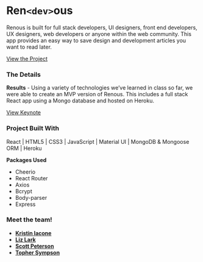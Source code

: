 # Ren`<dev>`ous

Ren<dev>ous is built for full stack developers, UI designers, front end developers, UX designers, web developers or anyone within the web community. This app provides an easy way to save design and development articles you want to read later.

[View the Project](https://ren-dev-ous.herokuapp.com/)

### The Details

**Results** - Using a variety of technologies we’ve learned in class so far, we were able to create an MVP version of Ren<dev>ous. This includes a full stack React app using a Mongo database and hosted on Heroku.  

[View Keynote](https://github.com/kiacone/ren_dev_ous/blob/master/ren%3Cdev%3Eous.pdf)

### Project Built With

React | HTML5 | CSS3 | JavaScript | Material UI | MongoDB & Mongoose ORM | Heroku

**Packages Used**
* Cheerio
* React Router
* Axios
* Bcrypt
* Body-parser
* Express

### Meet the team!

* [**Kristin Iacone**](https://github.com/kiacone)
* [**Liz Lark**](https://github.com/ELark2016)
* [**Scott Peterson**](https://github.com/scottpetersonva)
* [**Topher Sympson**](https://github.com/tophersymps)
